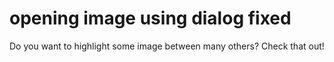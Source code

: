 # opening image using dialog fixed
 Do you want to highlight some image between many others? Check that out!

